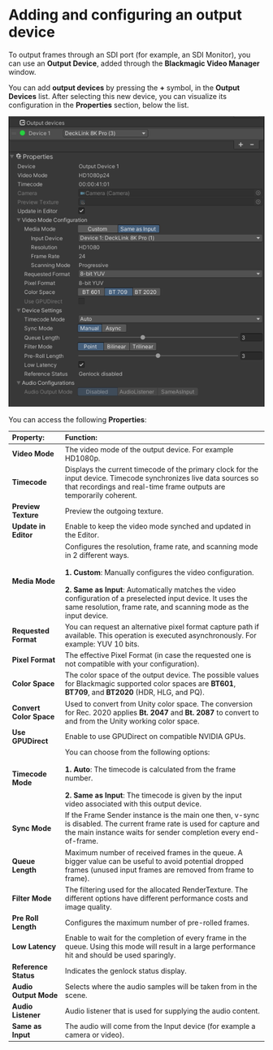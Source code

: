 # Adding and configuring an output device

To output frames through an SDI port (for example, an SDI Monitor), you can use an **Output Device**, added through the **Blackmagic Video Manager** window. 

You can add **output devices** by pressing the **+** symbol, in the **Output Devices** list. After selecting this new device, you can visualize its configuration in the **Properties** section, below the list.

![output-device](images/output-device.png)

You can access the following **Properties**:

| **Property:**        | **Function:**               |
| :------------------- | :-------------------------- |
| __Video Mode__ | The video mode of the output device. For example HD1080p. |
| __Timecode__ | Displays the current timecode of the primary clock for the input device. Timecode synchronizes live data sources so that recordings and real-time frame outputs are temporarily coherent. |
| __Preview Texture__ | Preview the outgoing texture. |
| __Update in Editor__ | Enable to keep the video mode synched and updated in the Editor. |
| __Media Mode__ | Configures the resolution, frame rate, and scanning mode in 2 different ways. <br /><br /> **1.** **Custom**: Manually configures the video configuration. <br /><br /> **2.** **Same as Input**: Automatically matches the video configuration of a preselected input device. It uses the same resolution, frame rate, and scanning mode as the input device.|
| __Requested Format__ | You can request an alternative pixel format capture path if available. This operation is executed asynchronously. For example: YUV 10 bits. |
| __Pixel Format__ | The effective Pixel Format (in case the requested one is not compatible with your configuration). |
| __Color Space__ | The color space of the output device. The possible values for Blackmagic supported color spaces are **BT601**, **BT709**, and **BT2020** (HDR, HLG, and PQ). |
| __Convert Color Space__ | Used to convert from Unity color space. The conversion for Rec. 2020 applies **Bt. 2047** and **Bt. 2087** to convert to and from the Unity working color space.|
| __Use GPUDirect__ | Enable to use GPUDirect on compatible NVIDIA GPUs. |
| __Timecode Mode__ | You can choose from the following options:<br /><br />  **1.** **Auto**: The timecode is calculated from the frame number.<br /><br /> **2.** **Same as Input**: The timecode is given by the input video associated with this output device. |
| __Sync Mode__ | If the Frame Sender instance is the main one then, v-sync is disabled. The current frame rate is used for capture and the main instance waits for sender completion every end-of-frame. |
| __Queue Length__ | Maximum number of received frames in the queue. A bigger value can be useful to avoid potential dropped frames (unused input frames are removed from frame to frame). |
| __Filter Mode__ | The filtering used for the allocated RenderTexture. The different options have different performance costs and image quality. |
| __Pre Roll Length__ | Configures the maximum number of pre-rolled frames. |
| __Low Latency__ | Enable to wait for the completion of every frame in the queue. Using this mode will result in a large performance hit and should be used sparingly. |
| __Reference Status__ |  Indicates the genlock status display. |
| __Audio Output Mode__ | Selects where the audio samples will be taken from in the scene. |
| __Audio Listener__ | Audio listener that is used for supplying the audio content. |
| __Same as Input__ | The audio will come from the Input device (for example a camera or video). |
